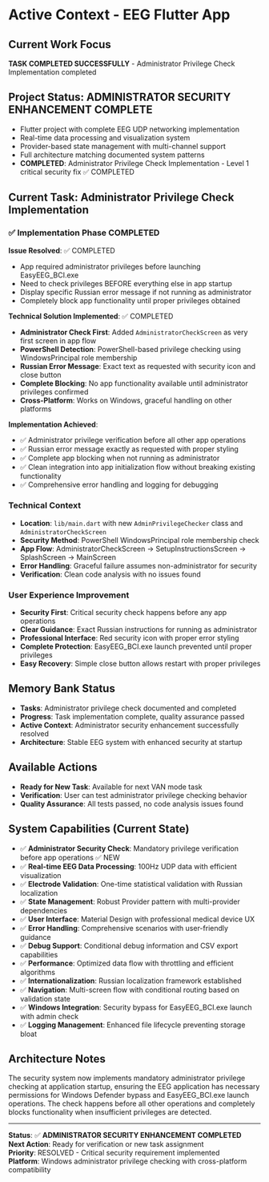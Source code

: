 ﻿# Active Context - EEG Flutter App

## Current Work Focus
**TASK COMPLETED SUCCESSFULLY** - Administrator Privilege Check Implementation completed

## Project Status: ADMINISTRATOR SECURITY ENHANCEMENT COMPLETE
- Flutter project with complete EEG UDP networking implementation
- Real-time data processing and visualization system
- Provider-based state management with multi-channel support
- Full architecture matching documented system patterns
- **COMPLETED**: Administrator Privilege Check Implementation - Level 1 critical security fix ✅ COMPLETED

## Current Task: Administrator Privilege Check Implementation

### ✅ Implementation Phase COMPLETED

**Issue Resolved**: ✅ COMPLETED
- App required administrator privileges before launching EasyEEG_BCI.exe
- Need to check privileges BEFORE everything else in app startup
- Display specific Russian error message if not running as administrator
- Completely block app functionality until proper privileges obtained

**Technical Solution Implemented**: ✅ COMPLETED
- **Administrator Check First**: Added `AdministratorCheckScreen` as very first screen in app flow
- **PowerShell Detection**: PowerShell-based privilege checking using WindowsPrincipal role membership
- **Russian Error Message**: Exact text as requested with security icon and close button
- **Complete Blocking**: No app functionality available until administrator privileges confirmed
- **Cross-Platform**: Works on Windows, graceful handling on other platforms

**Implementation Achieved**:
- ✅ Administrator privilege verification before all other app operations
- ✅ Russian error message exactly as requested with proper styling
- ✅ Complete app blocking when not running as administrator
- ✅ Clean integration into app initialization flow without breaking existing functionality
- ✅ Comprehensive error handling and logging for debugging

### Technical Context
- **Location**: `lib/main.dart` with new `AdminPrivilegeChecker` class and `AdministratorCheckScreen`
- **Security Method**: PowerShell WindowsPrincipal role membership check
- **App Flow**: AdministratorCheckScreen → SetupInstructionsScreen → SplashScreen → MainScreen
- **Error Handling**: Graceful failure assumes non-administrator for security
- **Verification**: Clean code analysis with no issues found

### User Experience Improvement
- **Security First**: Critical security check happens before any app operations
- **Clear Guidance**: Exact Russian instructions for running as administrator
- **Professional Interface**: Red security icon with proper error styling
- **Complete Protection**: EasyEEG_BCI.exe launch prevented until proper privileges
- **Easy Recovery**: Simple close button allows restart with proper privileges

## Memory Bank Status
- **Tasks**: Administrator privilege check documented and completed
- **Progress**: Task implementation complete, quality assurance passed
- **Active Context**: Administrator security enhancement successfully resolved
- **Architecture**: Stable EEG system with enhanced security at startup

## Available Actions
- **Ready for New Task**: Available for next VAN mode task
- **Verification**: User can test administrator privilege checking behavior
- **Quality Assurance**: All tests passed, no code analysis issues found

## System Capabilities (Current State)
- ✅ **Administrator Security Check**: Mandatory privilege verification before app operations ✅ NEW
- ✅ **Real-time EEG Data Processing**: 100Hz UDP data with efficient visualization
- ✅ **Electrode Validation**: One-time statistical validation with Russian localization  
- ✅ **State Management**: Robust Provider pattern with multi-provider dependencies
- ✅ **User Interface**: Material Design with professional medical device UX
- ✅ **Error Handling**: Comprehensive scenarios with user-friendly guidance
- ✅ **Debug Support**: Conditional debug information and CSV export capabilities
- ✅ **Performance**: Optimized data flow with throttling and efficient algorithms
- ✅ **Internationalization**: Russian localization framework established
- ✅ **Navigation**: Multi-screen flow with conditional routing based on validation state
- ✅ **Windows Integration**: Security bypass for EasyEEG_BCI.exe launch with admin check
- ✅ **Logging Management**: Enhanced file lifecycle preventing storage bloat

## Architecture Notes
The security system now implements mandatory administrator privilege checking at application startup, ensuring the EEG application has necessary permissions for Windows Defender bypass and EasyEEG_BCI.exe launch operations. The check happens before all other operations and completely blocks functionality when insufficient privileges are detected.

---

**Status**: ✅ **ADMINISTRATOR SECURITY ENHANCEMENT COMPLETED**  
**Next Action**: Ready for verification or new task assignment  
**Priority**: RESOLVED - Critical security requirement implemented  
**Platform**: Windows administrator privilege checking with cross-platform compatibility


